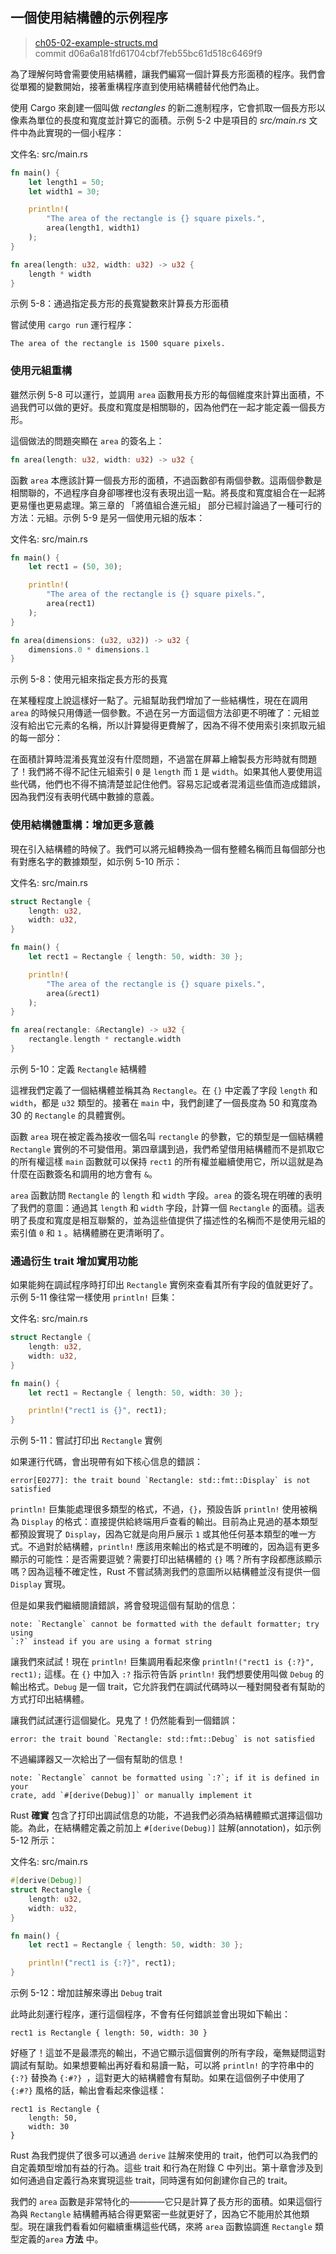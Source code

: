## 一個使用結構體的示例程序

> [ch05-02-example-structs.md](https://github.com/rust-lang/book/blob/master/second-edition/src/ch05-02-example-structs.md)
> <br>
> commit d06a6a181fd61704cbf7feb55bc61d518c6469f9

為了理解何時會需要使用結構體，讓我們編寫一個計算長方形面積的程序。我們會從單獨的變數開始，接著重構程序直到使用結構體替代他們為止。

使用 Cargo 來創建一個叫做 *rectangles* 的新二進制程序，它會抓取一個長方形以像素為單位的長度和寬度並計算它的面積。示例 5-2 中是項目的 *src/main.rs* 文件中為此實現的一個小程序：

<span class="filename">文件名: src/main.rs</span>

```rust
fn main() {
    let length1 = 50;
    let width1 = 30;

    println!(
        "The area of the rectangle is {} square pixels.",
        area(length1, width1)
    );
}

fn area(length: u32, width: u32) -> u32 {
    length * width
}
```

<span class="caption">示例 5-8：通過指定長方形的長寬變數來計算長方形面積</span>

嘗試使用 `cargo run` 運行程序：

```text
The area of the rectangle is 1500 square pixels.
```

### 使用元組重構

雖然示例 5-8 可以運行，並調用 `area` 函數用長方形的每個維度來計算出面積，不過我們可以做的更好。長度和寬度是相關聯的，因為他們在一起才能定義一個長方形。

這個做法的問題突顯在 `area` 的簽名上：

```rust
fn area(length: u32, width: u32) -> u32 {
```

函數 `area` 本應該計算一個長方形的面積，不過函數卻有兩個參數。這兩個參數是相關聯的，不過程序自身卻哪裡也沒有表現出這一點。將長度和寬度組合在一起將更易懂也更易處理。第三章的 「將值組合進元組」 部分已經討論過了一種可行的方法：元組。示例 5-9 是另一個使用元組的版本：

<span class="filename">文件名: src/main.rs</span>

```rust
fn main() {
    let rect1 = (50, 30);

    println!(
        "The area of the rectangle is {} square pixels.",
        area(rect1)
    );
}

fn area(dimensions: (u32, u32)) -> u32 {
    dimensions.0 * dimensions.1
}
```

<span class="caption">示例 5-8：使用元組來指定長方形的長寬</span>

在某種程度上說這樣好一點了。元組幫助我們增加了一些結構性，現在在調用 `area` 的時候只用傳遞一個參數。不過在另一方面這個方法卻更不明確了：元組並沒有給出它元素的名稱，所以計算變得更費解了，因為不得不使用索引來抓取元組的每一部分：

在面積計算時混淆長寬並沒有什麼問題，不過當在屏幕上繪製長方形時就有問題了！我們將不得不記住元組索引 `0` 是 `length` 而 `1` 是 `width`。如果其他人要使用這些代碼，他們也不得不搞清楚並記住他們。容易忘記或者混淆這些值而造成錯誤，因為我們沒有表明代碼中數據的意義。

### 使用結構體重構：增加更多意義

現在引入結構體的時候了。我們可以將元組轉換為一個有整體名稱而且每個部分也有對應名字的數據類型，如示例 5-10 所示：

<span class="filename">文件名: src/main.rs</span>

```rust
struct Rectangle {
    length: u32,
    width: u32,
}

fn main() {
    let rect1 = Rectangle { length: 50, width: 30 };

    println!(
        "The area of the rectangle is {} square pixels.",
        area(&rect1)
    );
}

fn area(rectangle: &Rectangle) -> u32 {
    rectangle.length * rectangle.width
}
```

<span class="caption">示例 5-10：定義 `Rectangle` 結構體</span>

這裡我們定義了一個結構體並稱其為 `Rectangle`。在 `{}` 中定義了字段 `length` 和 `width`，都是 `u32` 類型的。接著在 `main` 中，我們創建了一個長度為 50 和寬度為 30 的 `Rectangle` 的具體實例。

函數 `area` 現在被定義為接收一個名叫 `rectangle` 的參數，它的類型是一個結構體 `Rectangle` 實例的不可變借用。第四章講到過，我們希望借用結構體而不是抓取它的所有權這樣 `main` 函數就可以保持 `rect1` 的所有權並繼續使用它，所以這就是為什麼在函數簽名和調用的地方會有 `&`。

`area` 函數訪問 `Rectangle` 的 `length` 和 `width` 字段。`area` 的簽名現在明確的表明了我們的意圖：通過其 `length` 和 `width` 字段，計算一個 `Rectangle` 的面積。這表明了長度和寬度是相互聯繫的，並為這些值提供了描述性的名稱而不是使用元組的索引值 `0` 和 `1` 。結構體勝在更清晰明了。

### 通過衍生 trait 增加實用功能

如果能夠在調試程序時打印出 `Rectangle` 實例來查看其所有字段的值就更好了。示例 5-11 像往常一樣使用 `println!` 巨集：

<span class="filename">文件名: src/main.rs</span>

```rust
struct Rectangle {
    length: u32,
    width: u32,
}

fn main() {
    let rect1 = Rectangle { length: 50, width: 30 };

    println!("rect1 is {}", rect1);
}
```

<span class="caption">示例 5-11：嘗試打印出 `Rectangle` 實例</span>

如果運行代碼，會出現帶有如下核心信息的錯誤：

```text
error[E0277]: the trait bound `Rectangle: std::fmt::Display` is not satisfied
```

`println!` 巨集能處理很多類型的格式，不過，`{}`，預設告訴 `println!` 使用被稱為 `Display` 的格式：直接提供給終端用戶查看的輸出。目前為止見過的基本類型都預設實現了 `Display`，因為它就是向用戶展示 `1` 或其他任何基本類型的唯一方式。不過對於結構體，`println!` 應該用來輸出的格式是不明確的，因為這有更多顯示的可能性：是否需要逗號？需要打印出結構體的 `{}` 嗎？所有字段都應該顯示嗎？因為這種不確定性，Rust 不嘗試猜測我們的意圖所以結構體並沒有提供一個 `Display` 實現。

但是如果我們繼續閱讀錯誤，將會發現這個有幫助的信息：

```text
note: `Rectangle` cannot be formatted with the default formatter; try using
`:?` instead if you are using a format string
```

讓我們來試試！現在 `println!` 巨集調用看起來像 `println!("rect1 is {:?}", rect1);` 這樣。在 `{}` 中加入 `:?` 指示符告訴 `println!` 我們想要使用叫做 `Debug` 的輸出格式。`Debug` 是一個 trait，它允許我們在調試代碼時以一種對開發者有幫助的方式打印出結構體。

讓我們試試運行這個變化。見鬼了！仍然能看到一個錯誤：

```text
error: the trait bound `Rectangle: std::fmt::Debug` is not satisfied
```

不過編譯器又一次給出了一個有幫助的信息！

```text
note: `Rectangle` cannot be formatted using `:?`; if it is defined in your
crate, add `#[derive(Debug)]` or manually implement it
```

Rust **確實** 包含了打印出調試信息的功能，不過我們必須為結構體顯式選擇這個功能。為此，在結構體定義之前加上 `#[derive(Debug)]` 註解(annotation)，如示例 5-12 所示：

<span class="filename">文件名: src/main.rs</span>

```rust
#[derive(Debug)]
struct Rectangle {
    length: u32,
    width: u32,
}

fn main() {
    let rect1 = Rectangle { length: 50, width: 30 };

    println!("rect1 is {:?}", rect1);
}
```

<span class="caption">示例 5-12：增加註解來導出 `Debug` trait </span>

此時此刻運行程序，運行這個程序，不會有任何錯誤並會出現如下輸出：

```text
rect1 is Rectangle { length: 50, width: 30 }
```

好極了！這並不是最漂亮的輸出，不過它顯示這個實例的所有字段，毫無疑問這對調試有幫助。如果想要輸出再好看和易讀一點，可以將 `println!` 的字符串中的 `{:?}` 替換為 `{:#?} `，這對更大的結構體會有幫助。如果在這個例子中使用了 `{:#?}` 風格的話，輸出會看起來像這樣：

```text
rect1 is Rectangle {
    length: 50,
    width: 30
}
```

Rust 為我們提供了很多可以通過 `derive` 註解來使用的 trait，他們可以為我們的自定義類型增加有益的行為。這些 trait 和行為在附錄 C 中列出。第十章會涉及到如何通過自定義行為來實現這些 trait，同時還有如何創建你自己的 trait。

我們的 `area` 函數是非常特化的————它只是計算了長方形的面積。如果這個行為與 `Rectangle` 結構體再結合得更緊密一些就更好了，因為它不能用於其他類型。現在讓我們看看如何繼續重構這些代碼，來將 `area` 函數協調進 `Rectangle` 類型定義的`area` **方法** 中。